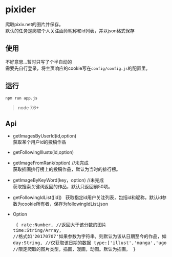 
# pixider 
爬取pixiv.net的图片并保存。  
默认的任务是爬取个人关注画师昵称和id列表，并以json格式保存  


## 使用
不好意思...暂时只写了个半自动的  
需要先自行登录，将主页响应的cookie写在`config/config.js`的配置里。  

## 运行

```
npm run app.js
```
>node 7.6+


## Api
 * getImagesByUserId(id,option)  
 获取某个用户id的投稿作品
 * getFollowingIllusts(id,option)
 
 * getImageFromRank(option) //未完成  
 获取插画排行榜上的投稿作品，默认为当时的排行榜。
 * getImageByKeyWord(key，option) //未完成  
 获取搜索关键词返回的作品，默认只返回前50项。
 * getFollowingIdList([id])  
 获取指定id用户关注列表，包括id和昵称，默认id参数为cookie所有者，保存为followingIdList.json
 * Option<pre>
  {
  rate:Number,		     //返回大于该分数的图片
  time:String/Array, 	//格式如'20170707'如果参数为字符串，则默认为该从日期至今的作品，如果为数组，则为数组内两个日期之间的作品
  day:String,		   //仅获取该日期的数据
  type:['illust','manga','ugoira']      //限定爬取的图片类型，插画，漫画，动图。默认为插画。
  }
</pre>
